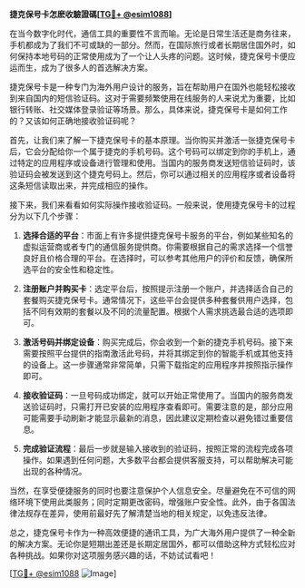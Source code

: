 **捷克保号卡怎麽收驗證碼[[TG💪+ @esim1088](https://t.me/s/esim1088)]**

在当今数字化时代，通信工具的重要性不言而喻。无论是日常生活还是商务往来，手机都成为了我们不可或缺的一部分。然而，在国际旅行或者长期居住国外时，如何保持本地号码的正常使用成为了一个让人头疼的问题。这时候，捷克保号卡便应运而生，成为了很多人的首选解决方案。

捷克保号卡是一种专门为海外用户设计的服务，旨在帮助用户在国外也能轻松接收到来自国内的短信验证码。这对于需要频繁使用在线服务的人来说尤为重要，比如银行转账、社交媒体登录验证等场景。那么，具体来说，捷克保号卡是如何工作的？又该如何正确地接收验证码呢？

首先，让我们来了解一下捷克保号卡的基本原理。当你购买并激活一张捷克保号卡后，它会分配给你一个属于捷克的手机号码。这个号码可以绑定到你的手机上，通过特定的应用程序或设备进行管理和使用。当国内的服务商发送短信验证码时，该验证码会被发送到这个捷克号码上。然后，你可以通过相关的应用程序或者设备将这条短信读取出来，并完成相应的操作。

接下来，我们来看看如何实际操作接收验证码。一般来说，使用捷克保号卡的过程分为以下几个步骤：

1. **选择合适的平台**：市面上有许多提供捷克保号卡服务的平台，例如某些知名的虚拟运营商或者专门的通信服务提供商。你需要根据自己的需求选择一个信誉良好且价格合理的平台。在选择时，可以参考其他用户的评价和反馈，确保所选平台的安全性和稳定性。

2. **注册账户并购买卡**：选定平台后，按照提示注册一个账户，并选择适合自己的套餐购买捷克保号卡。通常情况下，这些平台会提供多种套餐供用户选择，包括不同有效期的套餐以及不同的流量配置。根据个人需求挑选最合适的选项即可。

3. **激活号码并绑定设备**：购买完成后，你会收到一个新的捷克手机号码。接下来需要按照平台提供的指南激活此号码，并将其绑定到你的智能手机或其他支持的设备上。这一步骤通常非常简单，只需下载指定的应用程序并按照指示操作即可。

4. **接收验证码**：一旦号码成功绑定，就可以开始正常使用了。当国内的服务商发送验证码时，只需打开已安装的应用程序查看即可。需要注意的是，部分应用可能需要手动刷新才能显示最新的消息，因此建议定期检查以避免错过重要信息。

5. **完成验证流程**：最后一步就是输入接收到的验证码，按照正常的流程完成各项操作。如果遇到任何问题，大多数平台都会提供客服支持，可以帮助解决可能出现的各种情况。

当然，在享受便捷服务的同时也要注意保护个人信息安全。尽量避免在不可信的网络环境下使用此类服务；同时定期更改密码，增强账户安全性。此外，由于各国法律法规存在差异，使用前最好先了解清楚当地的相关规定，以免违反法律。

总之，捷克保号卡作为一种高效便捷的通讯工具，为广大海外用户提供了一种全新的解决方案。无论你是短期出差还是长期定居国外，都可以借助这种方式轻松应对各种挑战。如果你对这项服务感兴趣的话，不妨试试看吧！

[[TG💪+ @esim1088](https://t.me/s/esim1088) ![Image](https://i.postimg.cc/4NQfJmqS/Snipaste-2025-05-13-00-14-12.png)]